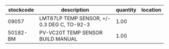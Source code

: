 |stockcode|description|quantity|location|
|---------|-----------|--------|--------|
|09057|LMT87LP TEMP SENSOR, +/- 0.3 DEG C, TO-92-3|1.00||
|50182-BM|PV-VC20T TEMP SENSOR BUILD MANUAL|1.00||
